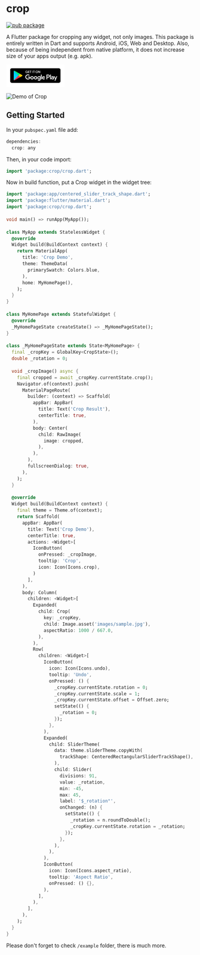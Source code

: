 # crop
[![pub package](https://img.shields.io/pub/v/crop.svg)](https://pub.dartlang.org/packages/crop)

A Flutter package for cropping any widget, not only images. This package is entirely written in Dart and supports Android, iOS, Web and Desktop. Also, because of being independent from native platform, it does not increase size of your apps output (e.g. apk).

[![Crop Demo on Google Play](doc/google-play-badge.png)](https://play.google.com/store/apps/details?id=dev.pub.crop.app)

![Demo of Crop](doc/demo1.gif)

## Getting Started

In your `pubspec.yaml` file add:

```dart
dependencies:
  crop: any
```
Then, in your code import:
```dart
import 'package:crop/crop.dart';
```
Now in build function, put a Crop widget in the widget tree:

```dart
import 'package:app/centered_slider_track_shape.dart';
import 'package:flutter/material.dart';
import 'package:crop/crop.dart';

void main() => runApp(MyApp());

class MyApp extends StatelessWidget {
  @override
  Widget build(BuildContext context) {
    return MaterialApp(
      title: 'Crop Demo',
      theme: ThemeData(
        primarySwatch: Colors.blue,
      ),
      home: MyHomePage(),
    );
  }
}

class MyHomePage extends StatefulWidget {
  @override
  _MyHomePageState createState() => _MyHomePageState();
}

class _MyHomePageState extends State<MyHomePage> {
  final _cropKey = GlobalKey<CropState>();
  double _rotation = 0;

  void _cropImage() async {
    final cropped = await _cropKey.currentState.crop();
    Navigator.of(context).push(
      MaterialPageRoute(
        builder: (context) => Scaffold(
          appBar: AppBar(
            title: Text('Crop Result'),
            centerTitle: true,
          ),
          body: Center(
            child: RawImage(
              image: cropped,
            ),
          ),
        ),
        fullscreenDialog: true,
      ),
    );
  }

  @override
  Widget build(BuildContext context) {
    final theme = Theme.of(context);
    return Scaffold(
      appBar: AppBar(
        title: Text('Crop Demo'),
        centerTitle: true,
        actions: <Widget>[
          IconButton(
            onPressed: _cropImage,
            tooltip: 'Crop',
            icon: Icon(Icons.crop),
          )
        ],
      ),
      body: Column(
        children: <Widget>[
          Expanded(
            child: Crop(
              key: _cropKey,
              child: Image.asset('images/sample.jpg'),
              aspectRatio: 1000 / 667.0,
            ),
          ),
          Row(
            children: <Widget>[
              IconButton(
                icon: Icon(Icons.undo),
                tooltip: 'Undo',
                onPressed: () {
                  _cropKey.currentState.rotation = 0;
                  _cropKey.currentState.scale = 1;
                  _cropKey.currentState.offset = Offset.zero;
                  setState(() {
                    _rotation = 0;
                  });
                },
              ),
              Expanded(
                child: SliderTheme(
                  data: theme.sliderTheme.copyWith(
                    trackShape: CenteredRectangularSliderTrackShape(),
                  ),
                  child: Slider(
                    divisions: 91,
                    value: _rotation,
                    min: -45,
                    max: 45,
                    label: '$_rotation°',
                    onChanged: (n) {
                      setState(() {
                        _rotation = n.roundToDouble();
                        _cropKey.currentState.rotation = _rotation;
                      });
                    },
                  ),
                ),
              ),
              IconButton(
                icon: Icon(Icons.aspect_ratio),
                tooltip: 'Aspect Ratio',
                onPressed: () {},
              ),
            ],
          ),
        ],
      ),
    );
  }
}
```

Please don't forget to check ```/example``` folder, there is much more.
